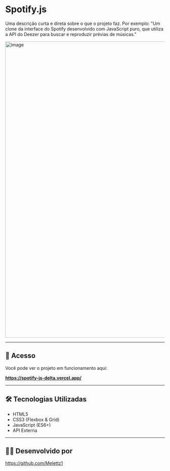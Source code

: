 # Spotify.js

Uma descrição curta e direta sobre o que o projeto faz. Por exemplo: "Um clone da interface do Spotify desenvolvido com JavaScript puro, que utiliza a API do Deezer para buscar e reproduzir prévias de músicas."

<img width="1655" height="932" alt="image" src="https://github.com/user-attachments/assets/b0ac15a8-13bc-43f9-9ad6-ff44dc49998a" />

---

## 🚀 Acesso

Você pode ver o projeto em funcionamento aqui:

**https://spotify-js-delta.vercel.app/**

---

## 🛠️ Tecnologias Utilizadas

* HTML5
* CSS3 (Flexbox & Grid)
* JavaScript (ES6+)
* API Externa

---

## 👨‍💻 Desenvolvido por

https://github.com/Melettz1
